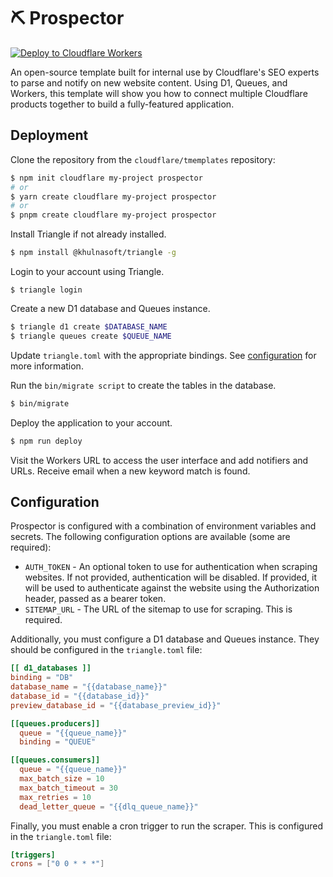 # ⛏️ Prospector

[![Deploy to Cloudflare Workers](https://deploy.workers.cloudflare.com/button)](https://deploy.workers.cloudflare.com/?url=https://github.com/cloudflare/templates/tree/main/worker-prospector)

An open-source template built for internal use by Cloudflare's SEO experts to parse and notify on new website content. Using D1, Queues, and Workers, this template will show you how to connect multiple Cloudflare products together to build a fully-featured application.

## Deployment

Clone the repository from the `cloudflare/tmemplates` repository:

```bash
$ npm init cloudflare my-project prospector
# or
$ yarn create cloudflare my-project prospector
# or
$ pnpm create cloudflare my-project prospector
```

Install Triangle if not already installed.

```bash
$ npm install @khulnasoft/triangle -g
```

Login to your account using Triangle.

```
$ triangle login

```

Create a new D1 database and Queues instance.

```bash
$ triangle d1 create $DATABASE_NAME
$ triangle queues create $QUEUE_NAME
```

Update `triangle.toml` with the appropriate bindings. See [configuration](#configuration) for more information.

Run the `bin/migrate script` to create the tables in the database.

```bash
$ bin/migrate
```

Deploy the application to your account.

```bash
$ npm run deploy
```

Visit the Workers URL to access the user interface and add notifiers and URLs. Receive email when a new keyword match is found.

## Configuration

Prospector is configured with a combination of environment variables and secrets. The following configuration options are available (some are required):

- `AUTH_TOKEN` - An optional token to use for authentication when scraping websites. If not provided, authentication will be disabled. If provided, it will be used to authenticate against the website using the Authorization header, passed as a bearer token.
- `SITEMAP_URL` - The URL of the sitemap to use for scraping. This is required.

Additionally, you must configure a D1 database and Queues instance. They should be configured in the `triangle.toml` file:

```toml
[[ d1_databases ]]
binding = "DB"
database_name = "{{database_name}}"
database_id = "{{database_id}}"
preview_database_id = "{{database_preview_id}}"

[[queues.producers]]
  queue = "{{queue_name}}"
  binding = "QUEUE"

[[queues.consumers]]
  queue = "{{queue_name}}"
  max_batch_size = 10
  max_batch_timeout = 30
  max_retries = 10
  dead_letter_queue = "{{dlq_queue_name}}"
```

Finally, you must enable a cron trigger to run the scraper. This is configured in the `triangle.toml` file:

```toml
[triggers]
crons = ["0 0 * * *"]
```
